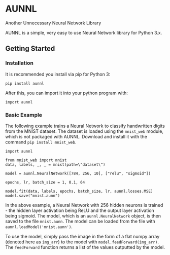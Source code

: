 # AUNNL

Another Unnecessary Neural Network Library

AUNNL is a simple, very easy to use Neural Network library for Python 3.x.

## Getting Started

### Installation

It is recommended you install via pip for Python 3:

```
pip install aunnl
```

After this, you can import it into your python program with:

```
import aunnl
```

### Basic Example

The following example trains a Neural Network to classify handwritten digits from the MNIST dataset. The dataset is loaded using the `mnist_web` module, which is not packaged with AUNNL. Download and install it with the command `pip install mnist_web`.

```
import aunnl

from mnist_web import mnist
data, labels, _, _ = mnist(path=\"dataset\")

model = aunnl.NeuralNetwork([784, 256, 10], ["relu", "sigmoid"])

epochs, lr, batch_size = 1, 0.1, 64

model.fit(data, labels, epochs, batch_size, lr, aunnl.losses.MSE)
model.save("mnist.aunn")
```

In the above example, a Neural Network with 256 hidden neurons is trained - the hidden layer activation being ReLU and the output layer activation being sigmoid. The model, which is an `aunnl.NeuralNetwork` object, is then saved to the file `mnist.aunn`. The model can be loaded from the file with `aunnl.loadModel('mnist.aunn')`.

To use the model, simply pass the image in the form of a flat numpy array (denoted here as `img_arr`) to the model with `model.feedForward(img_arr)`. The `feedForward` function returns a list of the values outputted by the model.

